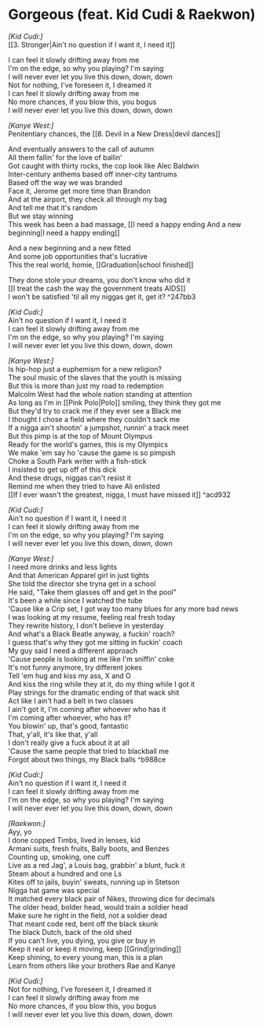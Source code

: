 # Gorgeous (feat. Kid Cudi & Raekwon)

_[Kid Cudi:]_  
[[3. Stronger|Ain't no question if I want it, I need it]]

I can feel it slowly drifting away from me  
I'm on the edge, so why you playing? I'm saying  
I will never ever let you live this down, down, down  
Not for nothing, I've foreseen it, I dreamed it  
I can feel it slowly drifting away from me  
No more chances, if you blow this, you bogus  
I will never ever let you live this down, down, down  

_[Kanye West:]_  
Penitentiary chances, the [[8. Devil in a New Dress|devil dances]]

And eventually answers to the call of autumn  
All them fallin' for the love of ballin'  
Got caught with thirty rocks, the cop look like Alec Baldwin  
Inter-century anthems based off inner-city tantrums  
Based off the way we was branded  
Face it, Jerome get more time than Brandon  
And at the airport, they check all through my bag  
And tell me that it's random  
But we stay winning  
This week has been a bad massage, [[I need a happy ending  And a new beginning|I need a happy ending]]

And a new beginning and a new fitted  
And some job opportunities that's lucrative  
This the real world, homie, [[Graduation|school finished]]

They done stole your dreams, you don't know who did it  
[[I treat the cash the way the government treats AIDS]]  
I won't be satisfied 'til all my niggas get it, get it? ^247bb3

_[Kid Cudi:]_  
Ain't no question if I want it, I need it  
I can feel it slowly drifting away from me  
I'm on the edge, so why you playing? I'm saying  
I will never ever let you live this down, down, down  

_[Kanye West:]_  
Is hip-hop just a euphemism for a new religion?  
The soul music of the slaves that the youth is missing  
But this is more than just my road to redemption  
Malcolm West had the whole nation standing at attention  
As long as I'm in [[Pink Polo|Polo]] smiling, they think they got me  
But they'd try to crack me if they ever see a Black me  
I thought I chose a field where they couldn't sack me  
If a nigga ain't shootin' a jumpshot, runnin' a track meet  
But this pimp is at the top of Mount Olympus  
Ready for the world's games, this is my Olympics  
We make 'em say ho 'cause the game is so pimpish  
Choke a South Park writer with a fish-stick  
I insisted to get up off of this dick  
And these drugs, niggas can't resist it  
Remind me when they tried to have Ali enlisted  
[[If I ever wasn't the greatest, nigga, I must have missed it]] ^acd932

_[Kid Cudi:]_  
Ain't no question if I want it, I need it  
I can feel it slowly drifting away from me  
I'm on the edge, so why you playing? I'm saying  
I will never ever let you live this down, down, down  

_[Kanye West:]_  
I need more drinks and less lights  
And that American Apparel girl in just tights  
She told the director she tryna get in a school  
He said, "Take them glasses off and get in the pool"  
It's been a while since I watched the tube  
'Cause like a Crip set, I got way too many blues for any more bad news  
I was looking at my resume, feeling real fresh today  
They rewrite history, I don't believe in yesterday  
And what's a Black Beatle anyway, a fuckin' roach?  
I guess that's why they got me sitting in fuckin' coach  
My guy said I need a different approach  
'Cause people is looking at me like I'm sniffin' coke  
It's not funny anymore, try different jokes  
Tell 'em hug and kiss my ass, X and O  
And kiss the ring while they at it, do my thing while I got it  
Play strings for the dramatic ending of that wack shit  
Act like I ain't had a belt in two classes  
I ain't got it, I'm coming after whoever who has it  
I'm coming after whoever, who has it?  
You blowin' up, that's good, fantastic  
That, y'all, it's like that, y'all  
I don't really give a fuck about it at all  
'Cause the same people that tried to blackball me  
Forgot about two things, my Black balls ^b988ce

_[Kid Cudi:]_  
Ain't no question if I want it, I need it  
I can feel it slowly drifting away from me  
I'm on the edge, so why you playing? I'm saying  
I will never ever let you live this down, down, down  

_[Raekwon:]_  
Ayy, yo  
I done copped Timbs, lived in lenses, kid  
Armani suits, fresh fruits, Bally boots, and Benzes  
Counting up, smoking, one cuff  
Live as a red Jag', a Louis bag, grabbin' a blunt, fuck it  
Steam about a hundred and one Ls  
Kites off to jails, buyin' sweats, running up in Stetson  
Nigga hat game was special  
It matched every black pair of Nikes, throwing dice for decimals  
The older head, bolder head, would train a soldier head  
Make sure he right in the field, not a soldier dead  
That meant code red, bent off the black skunk  
The black Dutch, back of the old shed  
If you can't live, you dying, you give or buy in  
Keep it real or keep it moving, keep [[Grind|grinding]]  
Keep shining, to every young man, this is a plan  
Learn from others like your brothers Rae and Kanye  

_[Kid Cudi:]_  
Not for nothing, I've foreseen it, I dreamed it  
I can feel it slowly drifting away from me  
No more chances, if you blow this, you bogus  
I will never ever let you live this down, down, down
